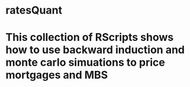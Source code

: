 # ratesQuant

# This collection of RScripts shows how to use backward induction and monte carlo simuations to price mortgages and MBS
